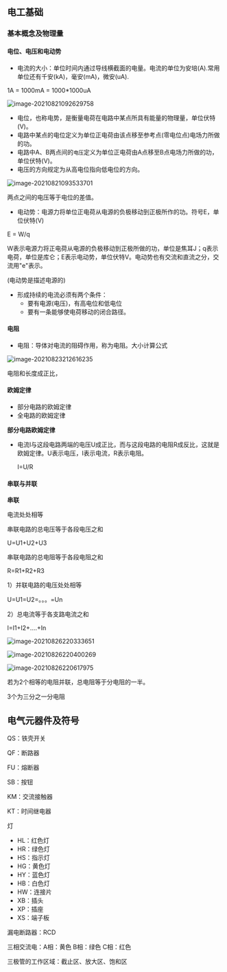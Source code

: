 ## 电工基础

### 基本概念及物理量

#### 电位、电压和电动势

- 电流的大小：单位时间内通过导线横截面的电量。电流的单位为安培(A).常用单位还有千安(kA)，毫安(mA)，微安(uA).

1A = 1000mA = 1000*1000uA

![image-20210821092629758](https://gitee.com/JefferyZero/imgcloud/raw/master/img/image-20210821092629758.png)

- 电位，也称电势，是衡量电荷在电路中某点所具有能量的物理量，单位伏特(V)。
- 电路中某点的电位定义为单位正电荷由该点移至参考点(零电位点)电场力所做的功。
- 电路中A、B两点间的`电压`定义为单位正电荷由A点移至B点电场力所做的功，单位伏特(V)。
- 电压的方向规定为从高电位指向低电位的方向。

![image-20210821093533701](https://gitee.com/JefferyZero/imgcloud/raw/master/img/image-20210821093533701.png)

两点之间的电压等于电位的差值。



- 电动势：电源力将单位正电荷从电源的负极移动到正极所作的功。符号E，单位伏特(V)

E = W/q

W表示电源力将正电荷从电源的负极移动到正极所做的功，单位是焦耳J；q表示电荷，单位是库仑；E表示电动势，单位伏特V。电动势也有交流和直流之分，交流用"e"表示。

(电动势是描述电源的)



- 形成持续的电流必须有两个条件：
  - 要有电源(电压)，有高电位和低电位
  - 要有一条能够使电荷移动的闭合路径。

#### 电阻

- 电阻：导体对电流的阻碍作用，称为电阻。大小计算公式

![image-20210823212616235](https://gitee.com/JefferyZero/imgcloud/raw/master/img/image-20210823212616235.png)

电阻和长度成正比，

#### 欧姆定律

- 部分电路的欧姆定律
- 全电路的欧姆定律

**部分电路欧姆定律**

- 电流I与这段电路两端的电压U成正比，而与这段电路的电阻R成反比，这就是欧姆定律。U表示电压，I表示电流，R表示电阻。

  I=U/R

#### 串联与并联

**串联**

电流处处相等

串联电路的总电压等于各段电压之和

U=U1+U2+U3

串联电路的总电阻等于各段电阻之和

R=R1+R2+R3

1）并联电路的电压处处相等

U=U1=U2=。。。=Un

2）总电流等于各支路电流之和

I=I1+I2+....+In

![image-20210826220333651](https://gitee.com/JefferyZero/imgcloud/raw/master/img/image-20210826220333651.png)

![image-20210826220400269](https://gitee.com/JefferyZero/imgcloud/raw/master/img/image-20210826220400269.png)

![image-20210826220617975](https://gitee.com/JefferyZero/imgcloud/raw/master/img/image-20210826220617975.png)

若为2个相等的电阻并联，总电阻等于分电阻的一半。

3个为三分之一分电阻

## **电气元器件及符号**

QS：铁壳开关

QF：断路器

FU：熔断器

SB：按钮

KM：交流接触器

KT：时间继电器

灯

* HL：红色灯	
* HR：绿色灯
* HS：指示灯
* HG：黄色灯
* HY：蓝色灯
* HB：白色灯
* HW：连接片
* XB：插头
* XP：插座
* XS：端子板

漏电断路器：RCD



三相交流电：A相：黄色	B相：绿色	C相：红色

三极管的工作区域：截止区、放大区、饱和区
